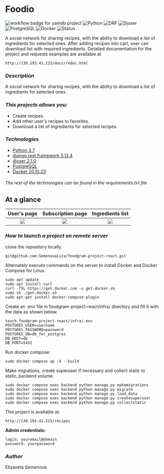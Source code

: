 # Foodio

![workflow badge for yamdb project](https://github.com/SemenovaLiza/foodgram-project-react/actions/workflows/main.yml/badge.svg)
![Python](https://img.shields.io/badge/Python-3.7-blue)
![DRF](https://img.shields.io/badge/DRF-3.12.4-orange)
![Djoser](https://img.shields.io/badge/Djoser-2.1.0-green)
![PostgreSQL](https://img.shields.io/badge/PostgreSQL-Database-blue)
![Docker](https://img.shields.io/badge/Docker-20.10.23-blue)
![Status](https://img.shields.io/badge/status-finished-green?style=flat-square)


A social network for sharing recipes, with the ability to download a list of ingredients for selected ones. After adding recipes into cart, user can download list with required ingredients. Detailed documentation for the project and requests examples are available at
```
http://130.193.41.215/docs/redoc.html
```
### *Description*
A social network for sharing recipes, with the ability to download a list of ingredients for selected ones.
### *This projects allows you:*
- Create recipes.
- Add other user's recipes to favorites.
- Download a list of ingredients for selected recipes.
### *Technologies*
- [Python 3.7](https://www.python.org/downloads/release/python-370/)
- [django rest framework 3.12.4](https://www.django-rest-framework.org)
- [djoser 2.1.0](https://djoser.readthedocs.io/en/latest/getting_started.html)
- [PostgreSQL](https://www.postgresql.org)
- [Docker 20.10.23](https://www.docker.com)
  
###### *The rest of the technologies can be found in the requirements.txt file*

## At a glance
User's page                     |  Subscription page                  | Ingredients list
:-----------------------------:|:-----------------------------:|:-----------------------------:
![](./app_images/author.png) | ![](./app_images/subscriptions.png) | ![](./app_images/buylist.png)

### *How to launch a project on remote server*
clone the repository locally.
```
git@github.com:SemenovaLiza/foodgram-project-react.git
```
Alternately execute commands on the server to install Docker and Docker Compose for Linux.
```
sudo apt update
sudo apt install curl
curl -fSL https://get.docker.com -o get-docker.sh
sudo sh ./get-docker.sh
sudo apt-get install docker-compose-plugin
```
Create an .env file in foodgram-project-react/infra/ directory and fill it with the data as shown below.
```
touch foodgram-project-react/infra/.env
POSTGRES_USER=username
POSTGRES_PASSWORD=password
POSTGRES_DB=db_for_postgres
DB_HOST=db
DB_PORT=5432
```
Run docker compose:
```
sudo docker compose up -d --build
```
Make migrations, create superuser if necessary and collect static to static_backend volume.
```
sudo docker compose exec backend python manage.py makemigrations
sudo docker compose exec backend python manage.py migrate
sudo docker compose exec backend python manage.py load_data
sudo docker compose exec backend python manage.py createsuperuser
sudo docker compose exec backend python manage.py collectstatic
```
This project is available at:
```
http://130.193.41.215/recipes
```

**Admin credentials:**
```
login: youremail@domain
password: yourpassword
```

### *Author*
Elizaveta Semenova
